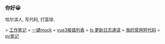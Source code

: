### 你好😀

哈尔滨人, 写代码, 打篮球.

= [工作笔记](https://github.com/any86/Notes/issues)   = [一键mock](https://any86.github.io/be-mock) = [vue3报错列表](https://github.com/any86/vue-error/issues) = [ts 更新日志速读](https://github.com/any86/ts-log-cn) = [我的常用短代码](https://github.com/any86/my) = [py笔记](https://github.com/any86/Notes/blob/master/%E5%88%9D%E5%AD%A6py,%20%E8%AE%B0%E5%BD%95%E4%B8%8B%E4%BB%96%E7%89%B9%E6%AE%8A%E7%9A%84%E8%AF%AD%E6%B3%95.md)

<!-- [![any86's github stats](https://github-readme-stats.vercel.app/api?username=any86&show_icons=true&hide_border=true)](https://github.com/any86/) -->
